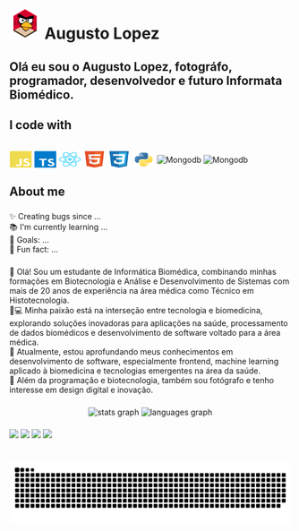 # ![icon angrybird](AngryBirdRed.png) Augusto Lopez

## Olá eu sou o Augusto Lopez, fotográfo, programador, desenvolvedor e futuro Informata Biomédico.

###
<h2 align="left">I code with</h2>

<div style="display: inline_block"><br>
  <img align="center" alt="Js" height="30" width="40" src="https://raw.githubusercontent.com/devicons/devicon/master/icons/javascript/javascript-plain.svg">
  <img align="center" alt="Ts" height="30" width="40" src="https://raw.githubusercontent.com/devicons/devicon/master/icons/typescript/typescript-plain.svg">
  <img align="center" alt="React" height="30" width="40" src="https://raw.githubusercontent.com/devicons/devicon/master/icons/react/react-original.svg">
  <img align="center" alt="HTML" height="30" width="40" src="https://raw.githubusercontent.com/devicons/devicon/master/icons/html5/html5-original.svg">
  <img align="center" alt="CSS" height="30" width="40" src="https://raw.githubusercontent.com/devicons/devicon/master/icons/css3/css3-original.svg">
  <img align="center" alt="Python" height="30" width="40" src="https://raw.githubusercontent.com/devicons/devicon/master/icons/python/python-original.svg">
  <img align="center" alt="Mongodb" height="40" width="40" src="https://icongr.am/devicon/mongodb-original-wordmark.svg?color=fcfcfc">
  <img align="center" alt="Mongodb" height="80" width="100" src="https://icongr.am/devicon/nodejs-original-wordmark.svg?color=fcfcfc">
</div>
  
  ##

  <h2 align="left">About me</h2>

###

<p align="left">✨ Creating bugs since ...<br>📚 I'm currently learning ...<br>🎯 Goals: ...<br>🎲 Fun fact: ...</p>

###

<p align="left">
👋 Olá! Sou um estudante de Informática Biomédica, combinando minhas formações em Biotecnologia e Análise e Desenvolvimento de Sistemas com mais de 20 anos de experiência na área médica como Técnico em Histotecnologia.<br>
🧬💻 Minha paixão está na interseção entre tecnologia e biomedicina, explorando soluções inovadoras para aplicações na saúde, processamento de dados biomédicos e desenvolvimento de software voltado para a área médica.
<br>
🚀 Atualmente, estou aprofundando meus conhecimentos em desenvolvimento de software, especialmente frontend, machine learning aplicado à biomedicina e tecnologias emergentes na área da saúde.
<br>
📸 Além da programação e biotecnologia, também sou fotógrafo e tenho interesse em design digital e inovação.
</p>

###

<div align="center">
  <img src="https://github-readme-stats.vercel.app/api?username=auguston9&hide_title=false&hide_rank=false&show_icons=true&include_all_commits=true&count_private=true&disable_animations=false&theme=dracula&locale=en&hide_border=false" height="150" alt="stats graph"  />
  <img src="https://github-readme-stats.vercel.app/api/top-langs?username=auguston9&locale=en&hide_title=false&layout=compact&card_width=320&langs_count=5&theme=dracula&hide_border=false" height="150" alt="languages graph"  />
</div>

###

<div> 
  <a href="" rel=”noopener noreferer”><img src="https://img.shields.io/badge/YouTube-FF0000?style=for-the-badge&logo=youtube&logoColor=white" rel=”noopener noreferer”></a>
  <a href="https://www.instagram.com/augustophottos/" rel=”noopener noreferer”><img src="https://img.shields.io/badge/-Instagram-%23E4405F?style=for-the-badge&logo=instagram&logoColor=white" rel=”noopener noreferer”></a> 
  <a href = "mailto:augusto.lopez@ufcspa.edu.br"><img src="https://img.shields.io/badge/-Gmail-%23333?style=for-the-badge&logo=gmail&logoColor=white" rel=”noopener noreferer”></a>
  <a href="https://www.linkedin.com/in/augusto-lopez-n9photodesignerdeveloper" rel=”noopener noreferer”><img src="https://img.shields.io/badge/-LinkedIn-%230077B5?style=for-the-badge&logo=linkedin&logoColor=white" target="_blank" rel="noopener noreferer"></a> 
  
</div>

###

<br clear="both">

<img src="https://raw.githubusercontent.com/Platane/snk/output/github-contribution-grid-snake.svg" alt="Snake animation" />

###


